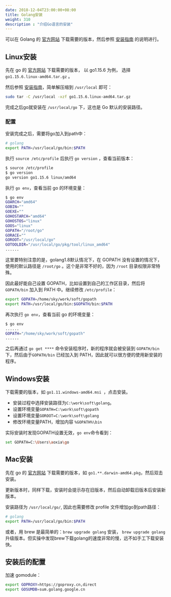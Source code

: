 ```yaml
---
date: 2018-12-04T23:00:00+08:00
title: Golang安装
weight: 310
description : "介绍Go语言的安装"
---
```


可以在 Golang 的 [官方网站](https://golang.org/dl/) 下载需要的版本，然后参照 [安装指南](https://golang.org/doc/install) 的说明进行。

## Linux安装

先在 go 的 [官方网站](https://golang.org/dl/) 下载需要的版本， 以 go1.15.6 为例， 选择 `go1.15.6.linux-amd64.tar.gz` 。

然后参照 [安装指南](https://golang.org/doc/install)，简单解压缩到 `/usr/local` 即可：

```bash
sudo tar -C /usr/local -xzf go1.15.6.linux-amd64.tar.gz
```

完成之后go就安装在 `/usr/local/go` 下，这也是 Go 默认的安装路径。

### 配置

安装完成之后，需要将go加入到path中：

```bash
# golang
export PATH=/usr/local/go/bin:$PATH
```

执行 `source /etc/profile` 后执行 `go version` ，查看当前版本：

```bash
$ source /etc/profile
$ go version
go version go1.15.6 linux/amd64
```

执行 `go env`，查看当前 go 的环境变量：

```bash
$ go env
GOARCH="amd64"
GOBIN=""
GOEXE=""
GOHOSTARCH="amd64"
GOHOSTOS="linux"
GOOS="linux"
GOPATH="/root/go"
GORACE=""
GOROOT="/usr/local/go"
GOTOOLDIR="/usr/local/go/pkg/tool/linux_amd64"
......
```

这里要特别注意的是，golang1.8默认情况下，在 GOPATH 没有设置的情况下，使用的默认路径是 `/root/go` 。这个是非常不好的，因为 `/root` 目录权限非常特殊。

因此最好能自己设置 GOPATH，比如设置到自己的工作区目录，然后将 `GOPATH/bin` 加入到 PATH 中。继续修改 `/etc/profile`：

```bash
export GOPATH=/home/sky/work/soft/gopath
export PATH=/usr/local/go/bin:$GOPATH/bin:$PATH
```

再次执行 `go env`，查看当前 go 的环境变量：

```bash
$ go env
......
GOPATH="/home/sky/work/soft/gopath"
......
```

之后再通过 `go get ****` 命令安装程序时，新的程序就会被安装到 `GOPATH/bin` 下，然后由于`GOPATH/bin` 已经加入到 PATH，因此就可以很方便的使用新安装的程序。

## Windows安装

下载需要的版本，如 `go1.11.windows-amd64.msi `，点击安装。

- 安装过程中选择安装路径为`C:\work\soft\golang`。
- 设置环境变量`GOPATH=C:\work\soft\gopath`
- 设置环境变量`GOROOT=C:\work\soft\golang`
- 修改环境变量PATH，增加内容 `%GOPATH%\bin`

实际安装时发现GOPATH设置无效，`go env`命令看到：

```bash
set GOPATH=C:\Users\aoxia\go
```

## Mac安装

先在 go 的 [官方网站](https://golang.org/dl/) 下载需要的版本，如 `go1.**.darwin-amd64.pkg`，然后双击安装。

更新版本时，同样下载，安装时会提示存在旧版本，然后自动卸载旧版本后安装新版本。

安装路径为 `/usr/local/go/`, 因此也需要修改 profile 文件增加go到path路径：

```bash
# golang
export PATH=/usr/local/go/bin:$PATH
```



或者，用 brew 是最简单的：`brew upgrade golang` 安装， `brew upgrade golang` 升级版本。但实操中发现brew下载golang的速度非常的慢，远不如手工下载安装快。

## 安装后的配置

加速 gomodule：

```bash
export GOPROXY=https://goproxy.cn,direct
export GOSUMDB=sum.golang.google.cn
```

